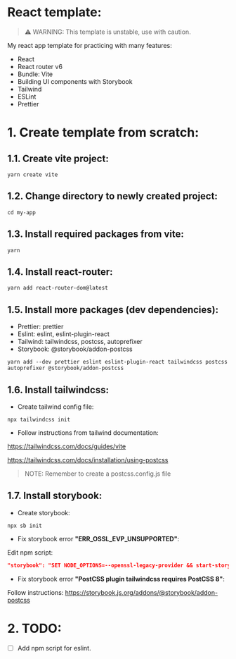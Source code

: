 # React template:

> ⚠️ WARNING: This template is unstable, use with caution.

My react app template for practicing with many features:
- React
- React router v6
- Bundle: Vite
- Building UI components with Storybook
- Tailwind
- ESLint
- Prettier

# 1. Create template from scratch:

## 1.1. Create vite project:
```console
yarn create vite
```

## 1.2. Change directory to newly created project:
```console
cd my-app
```

## 1.3. Install required packages from vite:
```console
yarn
```

## 1.4. Install react-router:
```console
yarn add react-router-dom@latest
```

## 1.5. Install more packages (dev dependencies):
- Prettier: prettier
- Eslint: eslint, eslint-plugin-react
- Tailwind: tailwindcss, postcss, autoprefixer
- Storybook: @storybook/addon-postcss
```console
yarn add --dev prettier eslint eslint-plugin-react tailwindcss postcss autoprefixer @storybook/addon-postcss
```

## 1.6. Install tailwindcss:
- Create tailwind config file:

```console
npx tailwindcss init
```

- Follow instructions from tailwind documentation:

https://tailwindcss.com/docs/guides/vite

https://tailwindcss.com/docs/installation/using-postcss

> NOTE: Remember to create a postcss.config.js file

## 1.7. Install storybook:
- Create storybook:
```console
npx sb init
```

- Fix storybook error **"ERR_OSSL_EVP_UNSUPPORTED"**:

Edit npm script:

```json
"storybook": "SET NODE_OPTIONS=--openssl-legacy-provider && start-storybook -p 6006",
```
- Fix storybook error **"PostCSS plugin tailwindcss requires PostCSS 8"**:

Follow instructions: https://storybook.js.org/addons/@storybook/addon-postcss


# 2. TODO:

- [ ] Add npm script for eslint.
